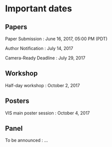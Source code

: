 # Important dates

## Papers

Paper Submission
: June 16, 2017, 05:00 PM (PDT)

Author Notification
: July 14, 2017

Camera-Ready Deadline
: July 29, 2017

## Workshop

Half-day workshop
: October 2, 2017

## Posters

VIS main poster session
: October 4, 2017

## Panel

To be announced
: ...
